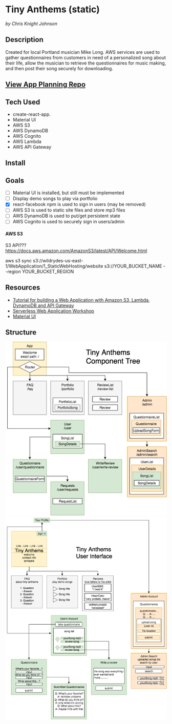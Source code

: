 # Tiny Anthems (static)
*by Chris Knight Johnson*
## Description
Created for local Portland musician Mike Long. AWS services are used to gather questionnaires from customers in need of a personalized song about their life, allow the musician to retrieve the questionnaires for music making, and then post their song securely for downloading.

## [View App Planning Repo](https://github.com/ckjpdx/tiny-anthems-planning)
## Tech Used
* create-react-app.
* Material UI
* AWS S3
* AWS DynamoDB
* AWS Cognito
* AWS Lambda
* AWS API Gateway

## Install


## Goals
- [ ] Material UI is installed, but still must be implemented
- [ ] Display demo songs to play via portfolio
- [x] react-facebook npm is used to sign in users (may be removed)
- [ ] AWS S3 is used to static site files and store mp3 files
- [ ] AWS DynamoDB is used to put/get persistent state
- [ ] AWS Cognito is used to securely sign in users/admin

#### AWS S3
S3 API??? https://docs.aws.amazon.com/AmazonS3/latest/API/Welcome.html

aws s3 sync s3://wildrydes-us-east-1/WebApplication/1_StaticWebHosting/website s3://YOUR_BUCKET_NAME --region YOUR_BUCKET_REGION

## Resources
* [Tutorial for building a Web Application with Amazon S3, Lambda, DynamoDB and API Gateway](https://codeburst.io/tutorial-for-building-a-web-application-with-amazon-s3-lambda-dynamodb-and-api-gateway-6d3ddf77f15a)
* [Serverless Web Application Workshop](https://github.com/awslabs/aws-serverless-workshops/tree/master/WebApplication)
* [Material UI](https://www.npmjs.com/package/material-ui)

## Structure
![components tree](tiny-anthems-components4.png)
![interface tree](tiny-anthems-interface3.png)
